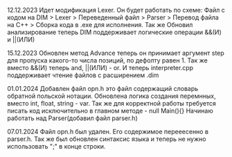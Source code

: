 12.12.2023
Идет модификация Lexer.
Он будет работать по схеме:
Файл с кодом на DIM > Lexer > Переведенный файл > Parser > Перевод файла на C++ > Сборка кода в .exe для исполнения.
Так же Обновил анализирование теперь DIM поддерживает логические операции &&(И) и ||(ИЛИ) 

15.12.2023
Обновлен метод Advance теперь он принимает аргумент step для пропуска какого-то числа позиций, по дефолту равен 1.
Так же вместо &&(И) теперь and, ||(ИЛИ) - or.
И теперь interpreter.cpp поддерживает чтение файлов с расширением .dim

01.01.2024
Добавлен файл opn.h это файл содержащий словарь обратной польской нотации. 
Обновлена логика создания перемнных, вместо int, float, string - var.
Так же для корректной работы требуется писать код исключительно в главном методе - null Main(){}
Начинаю работать над Parser(добавил файл parser.h)

07.01.2024
Файл opn.h был удален. 
Его содержимое перееесенно в parser.h.
Так же был обновлен синтаксис языка и теперь не нужно использовать ";" в конце строки.
